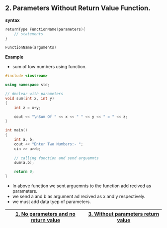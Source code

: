 ## 2. Parameters Without Return Value Function.

**syntax** 
```cpp
returnType FunctionName(parameters){
    // statements
}

FunctionName(arguments)
```

**Example** 
* sum of tow numbers using function.
```cpp
#include <iostream>

using namespace std;

// declear with parameters
void sum(int x, int y)
{
    int z = x+y;

    cout << "\nSum Of " << x << " " << y << " = " << z;
}

int main()
{
    int a, b;
    cout << "Enter Two Numbers:- ";
    cin >> a>>b;
   
    // calling function and send arguemnts
    sum(a,b);

    return 0;
}
```

* In above function we sent arguemnts to the function add recived as parameters.
* we send a and b as argument ad recived as x and y respectively.
* we must add data tyep of parameters.


|  [ 1. No parameters and no return value ](./no-para-no-return-function.md) | [ 3. Without parameters return value ](./no-para-with-return-function.md) | 
| ------------------------------- | ------------------------------------------------------------------------------------ |
